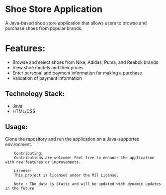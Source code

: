 <!DOCTYPE html>
<html>
<body>
    <div>
        <h1>Shoe Store Application</h1>
        <p>A Java-based shoe store application that allows users to browse and purchase shoes from popular brands.</p>
        </div>
        <h1>Features:</h1>
        <ul>
            <li>Browse and select shoes from Nike, Adidas, Puma, and Reebok brands</li>
            <li>View shoe models and their prices</li>
            <li>Enter personal and payment information for making a purchase</li>
            <li>Validation of payment information</li>
        </ul>
         <div> 
        <h2>Technology Stack:</h2>
        <ul>
            <li>Java</li>
            <li>HTML/CSS</li>
        </ul>
         </div>
        <h2>Usage:</h2>
        Clone the repository and run the application on a Java-supported environment.
        
        Contributing:
        Contributions are welcome! Feel free to enhance the application with new features or improvements.
        
        License:
        This project is licensed under the MIT License.

        Note : The data is Static and will be updated with dynamic updates in the future
        
  
</body>
</html>
